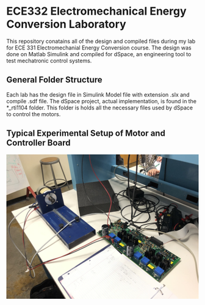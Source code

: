# ECE332 Electromechanical Energy Conversion Laboratory
This repository conatains all of the design and compiled files during my lab for ECE 331 Electromechanial Energy Conversion course.
The design was done on Matlab Simulink and compiled for dSpace, an engineering tool to test mechatronic control systems. 

## General Folder Structure 
Each lab has the design file in Simulink Model file with extension .slx and compile .sdf file. The dSpace project, actual implementation,
is found in the *_rti1104 folder. This folder is holds all the necessary files used by dSpace to control the motors. 

## Typical Experimental Setup of Motor and Controller Board

![Lab setup](https://github.com/lopej212/ECE332_ElectromechanicalEnergyConversion/blob/master/IMG_3136.jpg)
